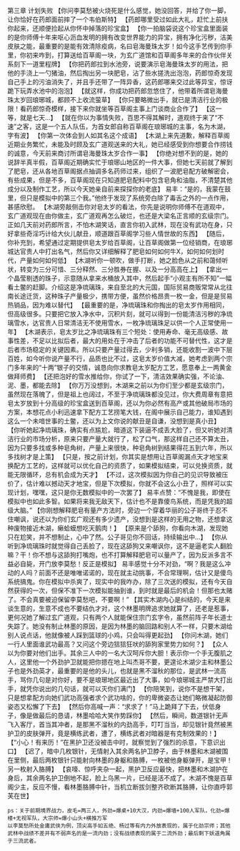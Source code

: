 第三章 计划失败
	【你问李莫愁被火烧死是什么感觉，她没回答，并给了你一脚，让你恰好在药郎面前摔了一个韦伯斯特】
	【药郎哪里受过如此大礼，赶忙上前扶你起来，还顺便捡起从你怀中掉落的珍宝盒】
	【你一拍脑袋说这个珍宝盒里面装的是你师傅十年来呕心沥血发明的拥有改变世界能力的异宝，拥有净化污秽，洁美皮肤之能，最重要的是能有效清除疫病，名曰皂海曼珠太岁！如今这手艺传到你手里，你初来咋到，打算送给百草阁一块，为玄广道馆和百草阁多年来的合作伙伴关系刻下一道里程牌】
	【你把药郎拉到水池旁，说要演示皂海曼珠太岁的用法，把他的手浇上一勺猪油，然后掏出另一块肥皂，沾了些水搓洗出泡泡，药郎惊奇发现自己手上的污油消失了，并且手还带了一阵异香，这药郎哪来交过此等异宝，惊讶跪下玩弄水池中的泡泡】
	【就这样，你成功把药郎忽悠住了，他带着所谓皂海曼珠太岁回琅琊城，都顾不上收流萤草】
	【你只要略微出手，就已是清洁行业的极限！看药郎惊奇模样，接下来你就坐等百草阁主事上门谈商业合作了】
	【这一等，就是七天...】
	【就在你以为事情失败，百思不得其解时，道观终于来了“不速”之客，这是一个五人队伍，为首女郎自称百草阁在琅琊城的主事，名为木湖，字有波】
	【你第一次体会到人如其名这个成语】
	【木湖上来先道歉，解释百草阁近期业务繁忙，未能及时顾及玄广道观送来的大礼，她已经感受到你想要合作捞钱的诚意，今天前来商讨所谓皂海曼珠太岁合作一事】
	【你绝对想不到的是，她的说辞半真半假，百草阁近期确实忙于琅琊山地区的一件大事，但她七天前就了解到了肥皂，还从各地百草阁据点抽调多名药师过来，组织了一波肥皂配方破解密会，有些成果，但是不多，百草阁现在只知道肥皂配料中包含皂角和油脂，不清楚其他成分以及制作工艺，所以今天她亲自前来探探你的老底】
	易丰：“是的，我蒙在鼓里，但只是模拟中的第三个我。”他终于发现了系统旁白除了毒舌之外的一点作用，甚感欣慰。
	【木湖旁敲侧击你对皂太岁的看法，你先是说明你师傅不在道观中，玄广道观现在由你做主，玄广道观再怎么破烂，也还是大梁名正言顺的玄级宗门。正如几天前对药郎所言，不怕木湖笑话，直言你初入武林，现在没有武功在身，只好拿些奇淫巧计给大伙儿献丑，顺道跟百草阁学习些人情世故的东西】
	【随后，你补充到，希望通过定期提供皂太岁给百草阁，让百草阁做第一位经销商，在琅琊城达官贵人中打出名气，然后你又详细解释了肥皂如何如何牛X，如何如何划时代，产量如何如何低】
	【木湖听你一顿吹，做手打断，她之脸色从之前和蔼倾听状，转变为三分可惜、三分释然、三分胜券在握、以及一分高高在上】
	【拿出一个晶莹剔透的珠子，示意随从拿来水桶放入其中，然后起手“小观主有所不知”一幅看土鳖的赶脚。介绍这是净琉璃珠，来自至北的大元国，国际贸易商贩常常从北往南长途迁货，这种珠子产量极少，携带方便，虽然价格昂贵一枚一金，但是是贸易热销品，因为难以替代】
	【最重要的是，净琉璃珠和你掏出的皂太岁作用相同，但高级很多。只要把它放入净水中，沉积片刻，就可以得到一份能清洁污秽的净琉璃雪水，达官贵人日常清洁无不使用雪水，一枚净琉璃珠足以供一个人正常使用一年】
	【木湖表示，皂太岁比之净琉璃珠有三个短处：使用寿命、毫无高级感、故事性差，不足以比拟后者，最大的用处在于冲击了后者的功能不可替代性，这才是后者市场稳定的关键因素。所以只要产量过得去，少利多销，还能收割一波中下层百姓，如今听你说产量不行，品质也比不过，这皂太岁价值大减，她考虑到两个宗门多年来的“十两”银子的交情，诚恳向你求教皂太岁配方工艺，愿意奉上一两黄金做拜师费】
	【还把泡好的雪水推给你，你试了一下，清洁效果确实强，不论油、泥、墨，都能去除】
	【你万万没想到，木湖来之前以为你们至少都是玄级宗门，虽然现在落魄了，但是祖上也阔过，不至于净琉璃珠都没见过，你大费周章有意把皂太岁放到十分高级的珍宝盒送到百草阁，还以为你必然有高产或其他破局市场的方案，本想花点小利迅速拿下配方工艺捞笔大钱，在阁中展示自己能力，谁知遇到这么一个未喑世事的土鳖，还以为上文你说的献丑是自谦，没想到是真小丑】
	【你听她起净琉璃珠，确实有点尴尬，暗道这下装逼不成丢大脸了，但又听她对清洁行业的市场分析，原来只要产量大就行了，松了口气，那这样自己还不算太丑，因为只要多找或多种皂角树，产量上来很快，种皂角树到结果得花五到六年，所以多找树才是上策】
	【只是，按之前计划，你其实是想用让百草阁漏点天才地宝来换配方工艺的，这样就可以优化自己的资质了，如果模拟结束，可以兑换资质，就能无限循环，总有机会成为天才】
	【不过，这次模拟因为你自己的见识导致被压价了，估计难以撼动天才地宝，但是下次模拟，你就不会这么小丑了，照样可以实现计划，嘿嘿，这只是你无数模拟中的一次罢了】
	易丰点赞：“不愧是我，即使在模拟中也如此多智。如果将来我无敌天下，估计也不是靠傻鸟系统，而是凭我的超级大脑。”
	【你刚想解释肥皂有量产方法时，旁边一个穿着华丽的公子哥终于忍不住嘲讽，说还以为你们玄广观还有多少遗产，没想到是这样的无用之物，还想拿这种废物接近木湖，癞蛤蟆想吃天鹅肉！】
	【原来是个舔狗，你看向木湖，发现她只在尬笑，并不想制止，心中了然。公子哥见你不回话，持续输出中...】
	【你从听到净琉璃珠时就觉得自己丢脸了，现在这舔狗又来嘲讽你，这不是逼老实人翻脸嘛？干！你不想与这舔狗打嘴炮，也不打算解释肥皂可以量产了，因为反派多言不益必自毙，开门放李莫愁！反正是模拟】
	易丰感觉十分不对劲，“啊？我是这么冲动的人吗？前面不还是唯唯诺诺的，现在就主动挑事，不合常理啊，估计又是傻鸟系统搞鬼。你在模拟中杀爽了，现实中的我咋办，除了三次送的模拟，还有今天自然获得的一次，但保不准下一次模拟能抽到谁，到时就是最后的机会！但那也太赌了。不会真要被迫保留李莫愁吧，不要啊！”
	【其实木湖内心是纠结的，今天是来谈生意的，生意不成也不要结仇才对，这个林墨明牌追求她就算了，还老是惹事，更何况她了解过玄广道观，只有两个人就能保住宗门玄字令，虽然前阵子年长道士失踪了。她没有制止林墨的原因，是因为林墨的脑回路和别人不一样，只要木湖给别人说点话，他就像被人踩到篮球的小鸡，只会叫得更起劲】
	【你问木湖，她们一行人里面谁武功最高？又问这个旁边狺狺狂吠的舔狗家里势力如何？】
	【众人以为你要对他们出手。其余三人中的一名大汉呵斥你大胆！表示你一个手无腹肌之人，这里他一个外劲护卫就能把你摁在地上叫杰哥不要，更遑论木湖少主和林墨公子也是外劲英才，最重要的是他的头儿，也就是黑不溜秋的那位，是武林一流高手，骂你几句是对你好，要不是琅琊地区最近出了大事，如今琅琊城主严禁大打出手，就凭你说出的几句话，就可以灭你们满门】
	【你陪笑到，说你不是想干架，只是想拿配方向她们武功高强者求个武功啥的，你的卑微姿态让她们略微凝起防御姿态又松懈了下去】
	【然后你高喊一声：“求求了！”马上跪拜了下去，伏低身子，像是做最后的恳请，林墨哈哈大笑作势踩你】
	【然后，瞬间，数道银针无声飞入客厅，首当其冲者，是那黑不溜秋的内劲高手，叮叮当当，却见银针竟然被黑护卫的皮肤弹开，竟是横练武者，遭了，横练武者对暗器是有克制效果的！】
	【“小心！有来历！”在黑护卫还没被击中时，就察觉到了强烈的杀意，下意识出口】
	【迟了，暗中几枚银针，无情射入其余两名护卫脖子，由于林墨和木湖被围在里侧，最后两枚银针只能射向林墨的身躯和胳膊，一枚被他身躯弹开，是宝甲！另一枚射入胳膊】
	【哀嚎、惊呼夹杂一起，黑护卫反应最快，把林墨和木湖护在身后，其余两名护卫倒地不起，脸上乌黑一片，已经是活不成了。木湖不愧是百草阁少主，反应不慢，看林墨胳膊中针，当机立断拔剑整齐砍断其胳膊，让你直呼郭芙在世】

	ps：关于前期境界战力，皮毛=两三人，外劲=爆桌+10大汉，内劲=爆墙+100人军队，化劲=爆楼+无视军队，大宗师=爆小山头+横推万军
	以李莫愁所处金庸武侠为例，顶尖高手如五绝、杨过等有内力外放表现的，属于化劲宗师；其他武林中战绩不差并有不弱声名的是一流内劲；没有战绩表现的属于二流外劲；最后剩下妖道角属于三流武者。
	